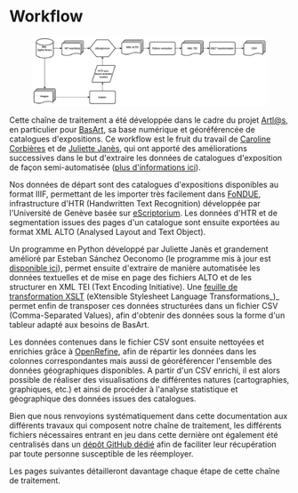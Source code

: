 # Workflow

<figure><img src="../.gitbook/assets/Untitled Diagram-3.png" alt=""><figcaption></figcaption></figure>

Cette chaîne de traitement a été développée dans le cadre du projet [Artl@s](https://artlas.huma-num.fr/fr/), en particulier pour [BasArt](https://artlas.huma-num.fr/map/#/), sa base numérique et géoréférencée de catalogues d'expositions. Ce workflow est le fruit du travail de [Caroline Corbières](https://github.com/carolinecorbieres/ArtlasCatalogues) et de [Juliette Janès](https://github.com/Juliettejns/Memoire\_TNAH), qui ont apporté des améliorations successives dans le but d'extraire les données de catalogues d'exposition de façon semi-automatisée ([plus d'informations ici](https://hal.archives-ouvertes.fr/hal-03331838/document)).&#x20;

Nos données de départ sont des catalogues d'expositions disponibles au format IIIF, permettant de les importer très facilement dans [FoNDUE](https://github.com/FoNDUE-HTR), infrastructure d'HTR (Handwritten Text Recognition) développée par l'Université de Genève basée sur [eScriptorium](https://escriptorium.fr). Les données d'HTR et de segmentation issues des pages d'un catalogue sont ensuite exportées au format XML ALTO (Analysed Layout and Text Object).&#x20;

Un programme en Python développé par Juliette Janès et grandement amélioré par Esteban Sánchez Oeconomo (le programme mis à jour est[ disponible ici](https://github.com/IMAGO-Catalogues-Jjanes/extractionCatalogs)), permet ensuite d'extraire de manière automatisée les données textuelles et de mise en page des fichiers ALTO et de les structurer en XML TEI (Text Encoding Initiative). Une [feuille de transformation XSLT](https://github.com/carolinecorbieres/ArtlasCatalogues/tree/master/6\_TEItoCSV) (eXtensible Stylesheet Language Transformations_)_ permet enfin de transposer ces données structurées dans un fichier CSV (Comma-Separated Values), afin d'obtenir des données sous la forme d'un tableur adapté aux besoins de BasArt.&#x20;

Les données contenues dans le fichier CSV sont ensuite nettoyées et enrichies grâce à [OpenRefine](https://openrefine.org), afin de répartir les données dans les colonnes correspondantes mais aussi de géoréférencer l'ensemble des données géographiques disponibles. A partir d'un CSV enrichi, il est alors possible de réaliser des visualisations de différentes natures (cartographies, graphiques, etc.) et ainsi de procéder à l'analyse statistique et géographique des données issues des catalogues.&#x20;

Bien que nous renvoyions systématiquement dans cette documentation aux différents travaux qui composent notre chaîne de traitement, les différents fichiers nécessaires entrant en jeu dans cette dernière ont également été centralisés dans un [dépôt GitHub dédié](https://github.com/PictoCatalogs/Scripts) afin de faciliter leur récupération par toute personne susceptible de les réemployer. &#x20;

Les pages suivantes détailleront davantage chaque étape de cette chaîne de traitement.&#x20;

